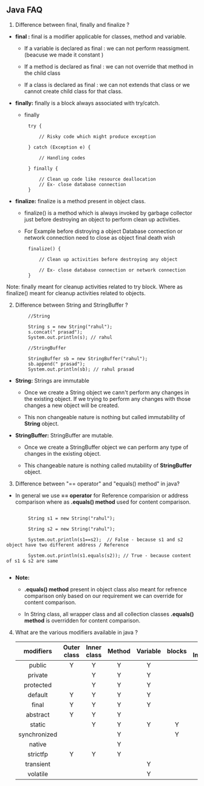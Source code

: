## Java FAQ

1. Difference between final, finally and finalize ?

- **final :**  final is a modifier applicable for classes, method and variable. 
	
	- If a variable is declared as final : we can not perform reassigment. (beacuse we made it constant )

	- If a method is declared as final : we can not override that method in the child class

	- If a class is declared as final : we can not extends that class or we cannot create child class for that class.

- **finally:** finally is a block always associated with try/catch.

    - finally

```
        try {
        
            // Risky code which might produce exception
        
        } catch (Exception e) {
        
            // Handling codes
        
        } finally {
        
            // Clean up code like resource deallocation
            // Ex- close database connection
        }

```
	

- **finalize:** finalize is a method present in object class.

    - finalize() is a method which is always invoked by garbage collector just before destroying an object to perform
        clean up activities.
        
    - For Example before distroying a object Database connection or network connection need to close as object 
        final death wish

        
```
        finalize() {
        
            // Clean up activities before destroying any object
         
            // Ex- close database connection or network connection
        }

```

Note: finally meant for cleanup activities related to try block. 
        Where as finalize() meant for cleanup activities related to objects.


2. Difference between String and StringBuffer ?

```
        //String
        
        String s = new String("rahul");
        s.concat(" prasad");
        System.out.println(s); // rahul
       
        //StringBuffer
                
        StringBuffer sb = new StringBuffer("rahul");
        sb.append(" prasad");
        System.out.println(sb); // rahul prasad

```

- **String:** Strings are immutable

    - Once we create a String object we cann't perform any changes in the existing object. If we trying to perform any
        changes with those changes a new object will be created.
    
    - This non changeable nature is nothing but called immutability of **String** object.      

- **StringBuffer:** StringBuffer are mutable. 
    
    - Once we create a StringBuffer object we can perform any type of changes in the existing object.
    
    - This changeable nature is nothing called mutability of **StringBuffer** object.
    

3. Difference between "== operator" and "equals() method" in java?


- In general  we use **== operator** for Reference comparision or address comparison where as 
    **.equals() method** used for content comparison.

```

        String s1 = new String("rahul");
        
        String s2 = new String("rahul");

        System.out.println(s1==s2);  // False - because s1 and s2 object have two different address / Reference
        
        System.out.println(s1.equals(s2)); // True - because content of s1 & s2 are same
        
```

- **Note:**
     - **.equals() method** present in object class also meant for refrence comparison only based on our requirement
            we can override for content comparison.
            
     - In String class, all wrapper class and all collection classes  **.equals() method** is overridden for 
            content comparison.


4. What are the various modifiers available in java ?

    modifiers|Outer class|Inner class|Method|Variable|blocks|Outer Interface|Inner Interface|Outer Enum|Inner Enum|Constructor
    |:--------:|:-----------:|:--------:|:-----------:|:--------:|:-----------:|:--------:|:-----------:|:--------:|:-----------:|:--------:|
    public|Y|Y|Y|Y||Y|Y|Y|Y|Y
    private||Y|Y|Y|||Y||Y|Y
    protected||Y|Y|Y|||Y||Y|Y
    default|Y|Y|Y|Y||Y|Y|Y|Y|Y
    final|Y|Y|Y|Y||XX|XX|XX||
    abstract|Y|Y|Y|||Y|Y|XX||
    static||Y|Y|Y|Y||Y||Y|
    synchronized|||Y||Y|||||
    native|||Y|||||||
    strictfp|Y|Y|Y|||Y|Y|Y|Y|
    transient||||Y||||||
    volatile||||Y||||||
